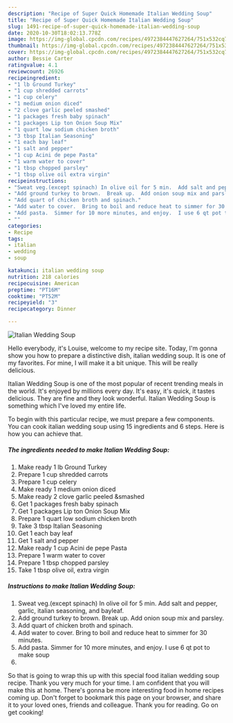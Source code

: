 ```yaml
---
description: "Recipe of Super Quick Homemade Italian Wedding Soup"
title: "Recipe of Super Quick Homemade Italian Wedding Soup"
slug: 1491-recipe-of-super-quick-homemade-italian-wedding-soup
date: 2020-10-30T18:02:13.778Z
image: https://img-global.cpcdn.com/recipes/4972384447627264/751x532cq70/italian-wedding-soup-recipe-main-photo.jpg
thumbnail: https://img-global.cpcdn.com/recipes/4972384447627264/751x532cq70/italian-wedding-soup-recipe-main-photo.jpg
cover: https://img-global.cpcdn.com/recipes/4972384447627264/751x532cq70/italian-wedding-soup-recipe-main-photo.jpg
author: Bessie Carter
ratingvalue: 4.1
reviewcount: 26926
recipeingredient:
- "1 lb Ground Turkey"
- "1 cup shredded carrots"
- "1 cup celery"
- "1 medium onion diced"
- "2 clove garlic peeled smashed"
- "1 packages fresh baby spinach"
- "1 packages Lip ton Onion Soup Mix"
- "1 quart low sodium chicken broth"
- "3 tbsp Italian Seasoning"
- "1 each bay leaf"
- "1 salt and pepper"
- "1 cup Acini de pepe Pasta"
- "1 warm water to cover"
- "1 tbsp chopped parsley"
- "1 tbsp olive oil extra virgin"
recipeinstructions:
- "Sweat veg.(except spinach) In olive oil for 5 min.  Add salt and pepper, garlic, italian seasoning, and bayleaf."
- "Add ground turkey to brown.  Break up.  Add onion soup mix and parsley."
- "Add quart of chicken broth and spinach."
- "Add water to cover.  Bring to boil and reduce heat to simmer for 30 minutes."
- "Add pasta.  Simmer for 10 more minutes, and enjoy.  I use 6 qt pot to make soup"
- ""
categories:
- Recipe
tags:
- italian
- wedding
- soup

katakunci: italian wedding soup 
nutrition: 218 calories
recipecuisine: American
preptime: "PT16M"
cooktime: "PT52M"
recipeyield: "3"
recipecategory: Dinner

---
```



![Italian Wedding Soup](https://img-global.cpcdn.com/recipes/4972384447627264/751x532cq70/italian-wedding-soup-recipe-main-photo.jpg)

Hello everybody, it's Louise, welcome to my recipe site. Today, I'm gonna show you how to prepare a distinctive dish, italian wedding soup. It is one of my favorites. For mine, I will make it a bit unique. This will be really delicious.

Italian Wedding Soup is one of the most popular of recent trending meals in the world. It's enjoyed by millions every day. It's easy, it's quick, it tastes delicious. They are fine and they look wonderful. Italian Wedding Soup is something which I've loved my entire life.




To begin with this particular recipe, we must prepare a few components. You can cook italian wedding soup using 15 ingredients and 6 steps. Here is how you can achieve that.

<!--inarticleads1-->

##### The ingredients needed to make Italian Wedding Soup:

1. Make ready 1 lb Ground Turkey
1. Prepare 1 cup shredded carrots
1. Prepare 1 cup celery
1. Make ready 1 medium onion diced
1. Make ready 2 clove garlic peeled &amp;smashed
1. Get 1 packages fresh baby spinach
1. Get 1 packages Lip ton Onion Soup Mix
1. Prepare 1 quart low sodium chicken broth
1. Take 3 tbsp Italian Seasoning
1. Get 1 each bay leaf
1. Get 1 salt and pepper
1. Make ready 1 cup Acini de pepe Pasta
1. Prepare 1 warm water to cover
1. Prepare 1 tbsp chopped parsley
1. Take 1 tbsp olive oil, extra virgin




<!--inarticleads2-->

##### Instructions to make Italian Wedding Soup:

1. Sweat veg.(except spinach) In olive oil for 5 min.  Add salt and pepper, garlic, italian seasoning, and bayleaf.
1. Add ground turkey to brown.  Break up.  Add onion soup mix and parsley.
1. Add quart of chicken broth and spinach.
1. Add water to cover.  Bring to boil and reduce heat to simmer for 30 minutes.
1. Add pasta.  Simmer for 10 more minutes, and enjoy.  I use 6 qt pot to make soup
1. 




So that is going to wrap this up with this special food italian wedding soup recipe. Thank you very much for your time. I am confident that you will make this at home. There's gonna be more interesting food in home recipes coming up. Don't forget to bookmark this page on your browser, and share it to your loved ones, friends and colleague. Thank you for reading. Go on get cooking!
